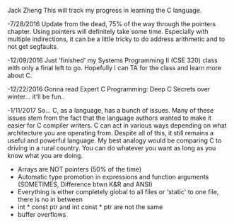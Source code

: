 Jack Zheng 
This will track my progress in learning the C language. 

-7/28/2016 Update from the dead, 75% of the way through the pointers chapter. Using pointers will definitely take some time. Especially with multiple indirections, it can be a little tricky to do address arithmetic and to not get segfaults. 

-12/09/2016 Just 'finished' my Systems Programming II (CSE 320) class with only a final left to go. Hopefully I can TA for the class and learn more about C.

-12/22/2016 Gonna read Expert C Programming: Deep C Secrets over winter... it'll be fun..

-1/11/2017 So... C, as a language, has a bunch of issues. Many of these issues stem from the fact that the language authors wanted to make it easier for C compiler writers. C can act in various ways depending on what architecture you are operating from. Despite all of this, it still remains a useful and powerful language. My best analogy would be comparing C to driving in a rural country. You can do whatever you want as long as you know what you are doing.
  - Arrays are NOT pointers (50% of the time)
  - Automatic type promotion in expressions and function arguments (SOMETIMES, Difference btwn K&R and ANSI)
  - Everything is either completely global to all files or 'static' to one file, there is no in between
  - int * const ptr and int const * ptr are not the same
  - buffer overflows

